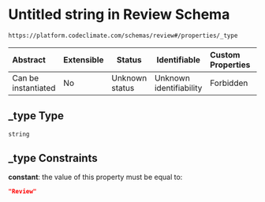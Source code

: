 # Untitled string in Review Schema

```txt
https://platform.codeclimate.com/schemas/review#/properties/_type
```




| Abstract            | Extensible | Status         | Identifiable            | Custom Properties | Additional Properties | Access Restrictions | Defined In                                                                           |
| :------------------ | ---------- | -------------- | ----------------------- | :---------------- | --------------------- | ------------------- | ------------------------------------------------------------------------------------ |
| Can be instantiated | No         | Unknown status | Unknown identifiability | Forbidden         | Allowed               | none                | [Review.schema.json\*](../../spec/schemas/Review.schema.json "open original schema") |

## \_type Type

`string`

## \_type Constraints

**constant**: the value of this property must be equal to:

```json
"Review"
```
